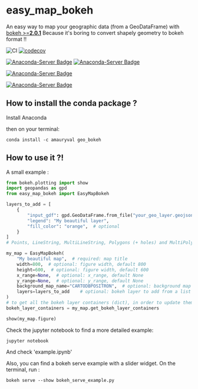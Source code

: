 # easy_map_bokeh
An easy way to map your geographic data (from a GeoDataFrame) with [bokeh >=__2.0.1__](https://github.com/bokeh/bokeh/tree/2.0.1)
Because it's boring to convert shapely geometry to bokeh format !!

![CI](https://github.com/amauryval/easy_map_bokeh/workflows/CI/badge.svg)
[![codecov](https://codecov.io/gh/amauryval/easy_map_bokeh/branch/master/graph/badge.svg)](https://codecov.io/gh/amauryval/easy_map_bokeh)

[![Anaconda-Server Badge](https://anaconda.org/amauryval/easy_map_bokeh/badges/version.svg)](https://anaconda.org/amauryval/easy_map_bokeh)
[![Anaconda-Server Badge](https://anaconda.org/amauryval/easy_map_bokeh/badges/latest_release_date.svg)](https://anaconda.org/amauryval/easy_map_bokeh)

[![Anaconda-Server Badge](https://anaconda.org/amauryval/easy_map_bokeh/badges/platforms.svg)](https://anaconda.org/amauryval/easy_map_bokeh)

[![Anaconda-Server Badge](https://anaconda.org/amauryval/easy_map_bokeh/badges/installer/conda.svg)](https://conda.anaconda.org/amauryval)


## How to install the conda package ?
Install Anaconda

then on your terminal:
```
conda install -c amauryval geo_bokeh
```


## How to use it ?!

A small example :
```python
from bokeh.plotting import show
import geopandas as gpd
from easy_map_bokeh import EasyMapBokeh

layers_to_add = [
    {
        "input_gdf": gpd.GeoDataFrame.from_file("your_geo_layer.geojson"),
        "legend": "My beautiful layer",
        "fill_color": "orange",  # optional
    }
]
# Points, LineString, MultiLineString, Polygons (+ holes) and MultiPolygons (+ holes) are supported

my_map = EasyMapBokeh(
    "My beautiful map",  # required: map title
    width=800,  # optional: figure width, default 800
    height=600,  # optional: figure width, default 600
    x_range=None,  # optional: x_range, default None
    y_range=None,  # optional: y_range, default None
    background_map_name="CARTODBPOSITRON",  # optional: background map name, default: CARTODBPOSITRON
    layers=layers_to_add    # optional: bokeh layer to add from a list of dict contains geodataframe settings, see dict above
)
# to get all the bokeh layer containers (dict), in order to update them (interactivity, slider... on a bokeh serve)
bokeh_layer_containers = my_map.get_bokeh_layer_containers

show(my_map.figure)
```

Check the jupyter notebook to find a more detailed example: 
```
jupyter notebook
```
And check 'example.ipynb'


Also, you can find a bokeh serve example with a slider widget.
On the terminal, run :
```
bokeh serve --show bokeh_serve_example.py
```
